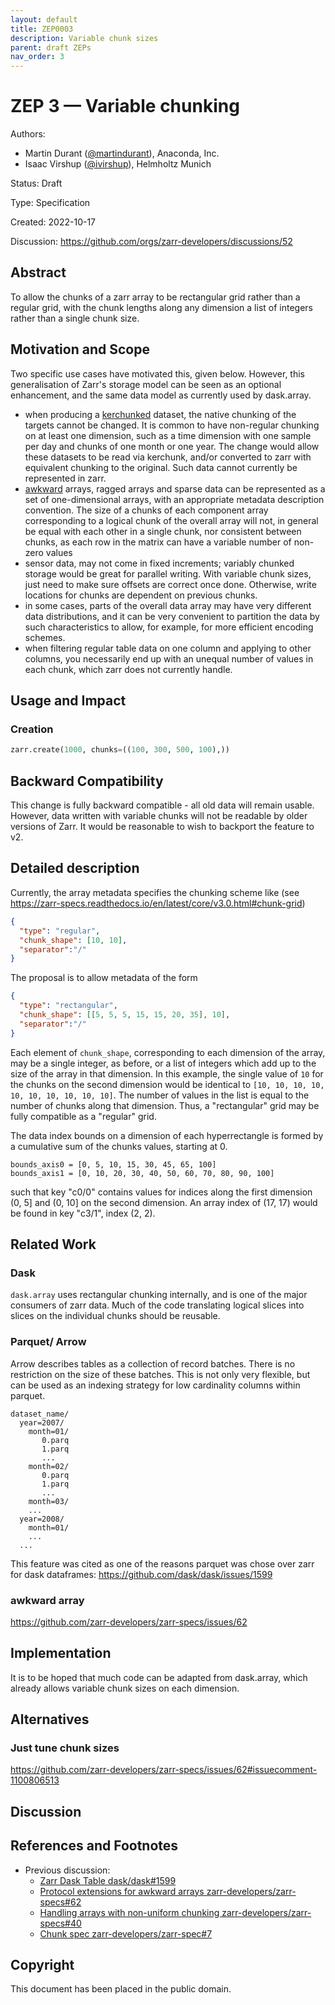 ```yaml
---
layout: default
title: ZEP0003
description: Variable chunk sizes
parent: draft ZEPs
nav_order: 3
---
```


# ZEP 3 — Variable chunking

Authors:
* Martin Durant ([@martindurant](https://github.com/martindurant)), Anaconda, Inc.
* Isaac Virshup ([@ivirshup](https://github.com/martindurant)), Helmholtz Munich

Status: Draft

Type: Specification

Created: 2022-10-17

Discussion: https://github.com/orgs/zarr-developers/discussions/52

## Abstract

To allow the chunks of a zarr array to be rectangular grid rather than a regular grid, 
with the chunk
lengths along any dimension a list of integers rather than a single chunk size.

## Motivation and Scope

Two specific use cases have motivated this, given below. However, this generalisation of Zarr's storage
model can be seen as an optional enhancement, and the same data model as currently used by dask.array.

- when producing a [kerchunked](https://github.com/fsspec/kerchunk) dataset, the native chunking of the targets 
cannot be changed. It is common
to have non-regular chunking on at least one dimension, such as a time dimension with one sample per day and chunks 
of one month or one year. The change would allow these datasets to be read via kerchunk, and/or converted to
zarr with equivalent chunking to the original. Such data cannot currently be represented in zarr.
- [awkward](https://github.com/scikit-hep/awkward) arrays, ragged arrays and sparse data can be represented as
a set of one-dimensional arrays, with an appropriate metadata description convention. The size of a chunks
of each component array corresponding to a logical chunk of the overall array will not, in general be equal
with each other in a single chunk, nor consistent between chunks, as each row in the matrix can have a variable number
of non-zero values
- sensor data, may not come in fixed increments; variably chunked storage would be great for parallel writing. 
With variable chunk sizes, just need to make sure offsets are 
correct once done. Otherwise, write locations for chunks are dependent on previous chunks.
- in some cases, parts of the overall data array may have very different data distributions, and it can
be very convenient to partition the data by such characteristics to allow, for example, for more efficient encoding
schemes.
- when filtering regular table data on one column and applying to other columns, you necessarily end up with an unequal
number of values in each chunk, which zarr does not currently handle.

## Usage and Impact

### Creation

```python
zarr.create(1000, chunks=((100, 300, 500, 100),))
```


## Backward Compatibility


This change is fully backward compatible - all old data will remain usable. However, data written with
variable chunks will not be readable by older versions of Zarr. It would be reasonable to  wish to backport the
feature to v2.

## Detailed description

Currently, the array metadata specifies the chunking scheme like
(see https://zarr-specs.readthedocs.io/en/latest/core/v3.0.html#chunk-grid)
```json
{
  "type": "regular", 
  "chunk_shape": [10, 10],
  "separator":"/"
}
```

The proposal is to allow metadata of the form
```json
{
  "type": "rectangular", 
  "chunk_shape": [[5, 5, 5, 15, 15, 20, 35], 10],
  "separator":"/"
}
```
Each element of `chunk_shape`, corresponding to each dimension of the array, may be a single integer, as before,
or a list of integers which add up to the size of the array in that dimension. In this example, the single value
of `10` for the chunks on the second dimension would be identical to `[10, 10, 10, 10, 10, 10, 10, 10, 10, 10]`.
The number of values in the list is equal to the number of chunks along that dimension. Thus, a "rectangular"
grid may be fully compatible as a "regular" grid.

The data index bounds on a dimension of each hyperrectangle is formed by a cumulative sum of the chunks values, 
starting at 0.
```
bounds_axis0 = [0, 5, 10, 15, 30, 45, 65, 100]
bounds_axis1 = [0, 10, 20, 30, 40, 50, 60, 70, 80, 90, 100]
```
such that key "c0/0" contains values for indices along the first dimension (0, 5] and (0, 10] on the second dimension.
An array index of (17, 17) would be found in key "c3/1", index (2, 2).

## Related Work

### Dask

`dask.array` uses rectangular chunking internally, and is one of the major consumers of zarr data. Much of the
code translating logical slices into slices on the individual chunks should be reusable.

### Parquet/ Arrow

Arrow describes tables as a collection of record batches. There is no restriction on the size of these batches. 
This is not only very flexible, but can be used as an indexing strategy for low cardinality columns within parquet.

```
dataset_name/
  year=2007/
    month=01/
       0.parq
       1.parq
       ...
    month=02/
       0.parq
       1.parq
       ...
    month=03/
    ...
  year=2008/
    month=01/
    ...
  ...
```

This feature was cited as one of the reasons parquet was chose over zarr for dask
dataframes: https://github.com/dask/dask/issues/1599

### awkward array

https://github.com/zarr-developers/zarr-specs/issues/62


## Implementation

It is to be hoped that much code can be adapted from dask.array, which already allows variable chunk sizes
on each dimension.

## Alternatives

### Just tune chunk sizes

https://github.com/zarr-developers/zarr-specs/issues/62#issuecomment-1100806513


## Discussion


## References and Footnotes

* Previous discussion:
	* [Zarr Dask Table dask/dask#1599](https://github.com/dask/dask/issues/1599)
	* [Protocol extensions for awkward arrays zarr-developers/zarr-specs#62](https://github.com/zarr-developers/zarr-specs/issues/62) 
	* [Handling arrays with non-uniform chunking zarr-developers/zarr-specs#40](https://github.com/zarr-developers/zarr-specs/issues/40)
	* [Chunk spec zarr-developers/zarr-spec#7](https://github.com/zarr-developers/zarr-specs/issues/7#issuecomment-468127219)



## Copyright

This document has been placed in the public domain.
